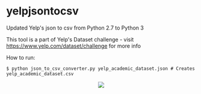 # yelpjsontocsv
Updated Yelp's json to csv from Python 2.7 to Python 3

This tool is a part of Yelp's Dataset challenge - visit https://www.yelp.com/dataset/challenge for more info

How to run:
```
$ python json_to_csv_converter.py yelp_academic_dataset.json # Creates yelp_academic_dataset.csv
```
<p align="center">
  <img src="https://github.com/csuksangium/yelpjsontocsv/blob/master/phoodablegif.gif">
</p>
